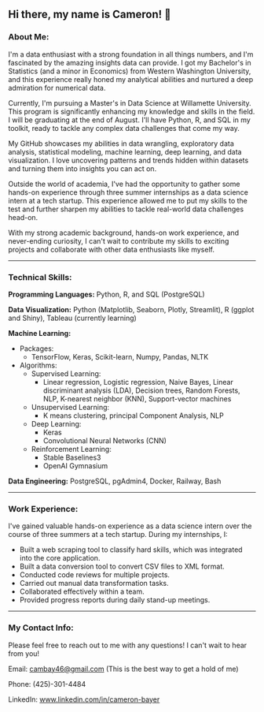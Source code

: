## Hi there, my name is Cameron! 👋

### About Me:

I'm a data enthusiast with a strong foundation in all things numbers, and I'm fascinated by the amazing insights data can provide. I got my Bachelor's in Statistics (and a minor in Economics) from Western Washington University, and this experience really honed my analytical abilities and nurtured a deep admiration for numerical data.

Currently, I'm pursuing a Master's in Data Science at Willamette University. This program is significantly enhancing my knowledge and skills in the field. I will be graduating at the end of August. I'll have Python, R, and SQL in my toolkit, ready to tackle any complex data challenges that come my way.

My GitHub showcases my abilities in data wrangling, exploratory data analysis, statistical modeling, machine learning, deep learning, and data visualization. I love uncovering patterns and trends hidden within datasets and turning them into insights you can act on.

Outside the world of academia, I've had the opportunity to gather some hands-on experience through three summer internships as a data science intern at a tech startup. This experience allowed me to put my skills to the test and further sharpen my abilities to tackle real-world data challenges head-on.

With my strong academic background, hands-on work experience, and never-ending curiosity, I can't wait to contribute my skills to exciting projects and collaborate with other data enthusiasts like myself.

---

### Technical Skills:

**Programming Languages:** Python, R, and SQL (PostgreSQL)

**Data Visualization:** Python (Matplotlib, Seaborn, Plotly, Streamlit), R (ggplot and Shiny), Tableau (currently learning)

**Machine Learning:**
- Packages:
  - TensorFlow, Keras, Scikit-learn, Numpy, Pandas, NLTK
- Algorithms: 
  - Supervised Learning:
    - Linear regression, Logistic regression, Naive Bayes, Linear discriminant analysis (LDA), Decision trees, Random Forests, NLP, K-nearest neighbor (KNN), Support-vector machines
  - Unsupervised Learning:
    - K means clustering, principal Component Analysis, NLP
  - Deep Learning:
    - Keras
    - Convolutional Neural Networks (CNN)
  - Reinforcement Learning:
    - Stable Baselines3
    - OpenAI Gymnasium

**Data Engineering:** PostgreSQL, pgAdmin4, Docker, Railway, Bash


---

### Work Experience:

I've gained valuable hands-on experience as a data science intern over the course of three summers at a tech startup. During my internships, I:
- Built a web scraping tool to classify hard skills, which was integrated into the core application.
- Built a data conversion tool to convert CSV files to XML format.
- Conducted code reviews for multiple projects.
- Carried out manual data transformation tasks.
- Collaborated effectively within a team.
- Provided progress reports during daily stand-up meetings.


---

### My Contact Info:

Please feel free to reach out to me with any questions! I can't wait to hear from you!

Email: cambay46@gmail.com (This is the best way to get a hold of me)

Phone: (425)-301-4484

LinkedIn: www.linkedin.com/in/cameron-bayer






<!--
**CameronB01/CameronB01** is a ✨ _special_ ✨ repository because its `README.md` (this file) appears on your GitHub profile.

Here are some ideas to get you started:

- 🔭 I’m currently working on ...
- 🌱 I’m currently learning ...
- 👯 I’m looking to collaborate on ...
- 🤔 I’m looking for help with ...
- 💬 Ask me about ...
- 📫 How to reach me: ...
- 😄 Pronouns: ...
- ⚡ Fun fact: ...
-->
